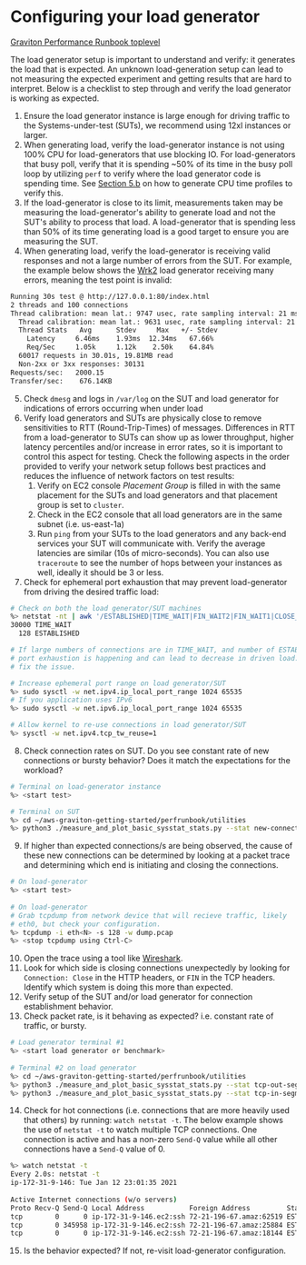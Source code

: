 # Configuring your load generator

[Graviton Performance Runbook toplevel](./README.md)

The load generator setup is important to understand and verify: it generates the load that is expected.  An unknown load-generation setup can lead to not measuring the expected experiment and getting results that are hard to interpret. Below is a checklist to step through and verify the load generator is working as expected.

1. Ensure the load generator instance is large enough for driving traffic to the Systems-under-test (SUTs), we recommend using 12xl instances or larger.  
2. When generating load, verify the load-generator instance is not using 100% CPU for load-generators that use blocking IO.  For load-generators that busy poll, verify that it is spending ~50% of its time in the busy poll loop by utilizing `perf`  to verify where the load generator code is spending time. See [Section 5.b](./debug_code_perf.md) on how to generate CPU time profiles to verify this.  
3. If the load-generator is close to its limit, measurements taken may be measuring the load-generator's ability to generate load and not the SUT's ability to process that load.  A load-generator that is spending less than 50% of its time generating load is a good target to ensure you are measuring the SUT.
4. When generating load, verify the load-generator is receiving valid responses and not a large number of errors from the SUT.  For example, the example below shows the [Wrk2](https://github.com/giltene/wrk2) load generator receiving many errors, meaning the test point is invalid:
  ```bash 
  Running 30s test @ http://127.0.0.1:80/index.html
  2 threads and 100 connections
  Thread calibration: mean lat.: 9747 usec, rate sampling interval: 21 msec
    Thread calibration: mean lat.: 9631 usec, rate sampling interval: 21 msec
    Thread Stats   Avg      Stdev     Max   +/- Stdev
      Latency     6.46ms    1.93ms  12.34ms   67.66%
      Req/Sec     1.05k     1.12k    2.50k    64.84%
    60017 requests in 30.01s, 19.81MB read
    Non-2xx or 3xx responses: 30131 
  Requests/sec:   2000.15
  Transfer/sec:    676.14KB
  ```
5. Check `dmesg` and logs in `/var/log` on the SUT and load generator for indications of errors occurring when under load
6. Verify load generators and SUTs are physically close to remove sensitivities to RTT (Round-Trip-Times) of messages. Differences in RTT from a load-generator to SUTs can show up as lower throughput, higher latency percentiles and/or increase in error rates, so it is important to control this aspect for testing. Check the following aspects in the order provided to verify your network setup follows best practices and reduces the influence of network factors on test results:
    1. Verify on EC2 console *Placement Group* is filled in with the same placement for the SUTs and load generators and that placement group is set to `cluster`.
    2. Check in the EC2 console that all load generators are in the same subnet (i.e. us-east-1a)
    3. Run `ping` from your SUTs to the load generators and any back-end services your SUT will communicate with. Verify the average latencies are similar (10s of micro-seconds).  You can also use `traceroute` to see the number of hops between your instances as well, ideally it should be 3 or less.
7. Check for ephemeral port exhaustion that may prevent load-generator from driving the desired traffic load:
  ```bash
  # Check on both the load generator/SUT machines
  %> netstat -nt | awk '/ESTABLISHED|TIME_WAIT|FIN_WAIT2|FIN_WAIT1|CLOSE_WAIT/ {print $6}' | sort | uniq -c | sort -n
  30000 TIME_WAIT
    128 ESTABLISHED

  # If large numbers of connections are in TIME_WAIT, and number of ESTABLISHED is decreasing,
  # port exhaustion is happening and can lead to decrease in driven load.  Use the below tips to
  # fix the issue.

  # Increase ephemeral port range on load generator/SUT
  %> sudo sysctl -w net.ipv4.ip_local_port_range 1024 65535
  # If you application uses IPv6
  %> sudo sysctl -w net.ipv6.ip_local_port_range 1024 65535

  # Allow kernel to re-use connections in load generator/SUT
  %> sysctl -w net.ipv4.tcp_tw_reuse=1
  ```
8. Check connection rates on SUT.  Do you see constant rate of new connections or bursty behavior? Does it match the expectations for the workload? 
  ```bash
  # Terminal on load-generator instance
  %> <start test>

  # Terminal on SUT
  %> cd ~/aws-graviton-getting-started/perfrunbook/utilities
  %> python3 ./measure_and_plot_basic_sysstat_stats.py --stat new-connections --time 60
  ```
9. If higher than expected connections/s are being observed, the cause of these new connections can be determined by looking at a packet trace and determining which end is initiating and closing the connections. 
  ```bash
  # On load-generator
  %> <start test>
        
  # On load-generator
  # Grab tcpdump from network device that will recieve traffic, likely 
  # eth0, but check your configuration.
  %> tcpdump -i eth<N> -s 128 -w dump.pcap
  %> <stop tcpdump using Ctrl-C>
  ```
10. Open the trace using a tool like [Wireshark](https://www.wireshark.org/#download). 
11. Look for which side is closing connections unexpectedly by looking for `Connection: Close` in the HTTP headers, or `FIN` in the TCP headers.  Identify which system is doing this more than expected.
12. Verify setup of the SUT and/or load generator for connection establishment behavior.
13.  Check packet rate, is it behaving as expected? i.e. constant rate of traffic, or bursty.
  ```bash
  # Load generator terminal #1
  %> <start load generator or benchmark>
    
  # Terminal #2 on load generator
  %> cd ~/aws-graviton-getting-started/perfrunbook/utilities
  %> python3 ./measure_and_plot_basic_sysstat_stats.py --stat tcp-out-segments --time 60
  %> python3 ./measure_and_plot_basic_sysstat_stats.py --stat tcp-in-segments --time 60
  ```
14. Check for hot connections (i.e. connections that are more heavily used that others) by running: `watch netstat -t`. The below example shows the use of `netstat -t` to watch multiple TCP connections. One connection is active and has a non-zero `Send-Q` value while all other connections have a `Send-Q` value of 0. 
  ```bash
  %> watch netstat -t
  Every 2.0s: netstat -t
  ip-172-31-9-146: Tue Jan 12 23:01:35 2021
      
  Active Internet connections (w/o servers)
  Proto Recv-Q Send-Q Local Address           Foreign Address         State
  tcp        0      0 ip-172-31-9-146.ec2:ssh 72-21-196-67.amaz:62519 ESTABLISHED
  tcp        0 345958 ip-172-31-9-146.ec2:ssh 72-21-196-67.amaz:25884 ESTABLISHED
  tcp        0      0 ip-172-31-9-146.ec2:ssh 72-21-196-67.amaz:18144 ESTABLISHED
  ```
15. Is the behavior expected?  If not, re-visit load-generator configuration.
